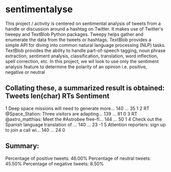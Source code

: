 # sentimentalyse

This project / activity is centered on sentimental analysis of tweets from a handle or discussion around a hashtag on Twitter.
It makes use of Twitter's tweepy and TextBlob Python packages. 
Tweepy helps gather and enumerate the data from the tweets or hashtags.
TextBlob provides a simple API for diving into common natural language processing (NLP) tasks. TextBlob provides the ability to handle part-of-speech tagging, noun phrase extraction, sentiment analysis, classification, translation, word inflection, spell correction, etc. 
In this project, we wil look to use only the sentiment analysis feature to determine the polarity of an opinion i.e. positive, negative or neutral

Collating these, a summarized result is obtained:
Tweets                                                    len(char)       RTs     Sentiment
---------------------------------------------------------------------------------------------
1  Deep space missions will need to generate more...        140  ...       35         1
2  RT @Space_Station: Three visitors are adapting...        139  ...       81         0
3  RT @astro_matthias: Meet the #Astrobee free-fl...        144  ...       50         1
4  Check out the Spanish language translation of ...        140  ...       23        -1
5  Attention reporters: sign up to join a call wi...        140  ...       24         0

Summary:
--------------------------------------
Percentage of positive tweets: 46.00%
Percentage of neutral tweets: 45.50%
Percentage of negative tweets: 8.50%
